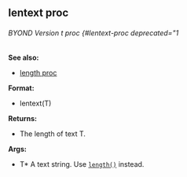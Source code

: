 ## lentext proc 
###### BYOND Version t proc {#lentext-proc deprecated="1
**See also:**
*   [length proc](/proc/length)
<!-- -->
**Format:**
*   lentext(T)
<!-- -->
**Returns:**
*   The length of text T.
<!-- -->
**Args:**
*   T* A text string.
Use [`length()`](/proc/length) instead.